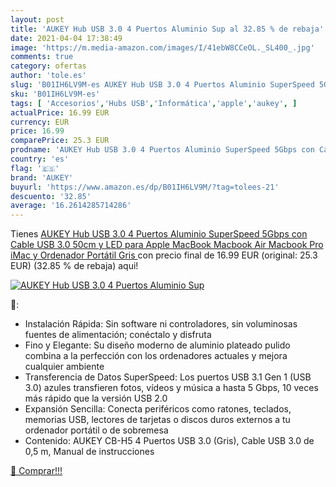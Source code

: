 ```yaml
---
layout: post
title: 'AUKEY Hub USB 3.0 4 Puertos Aluminio Sup al 32.85 % de rebaja'
date: 2021-04-04 17:38:49
image: 'https://m.media-amazon.com/images/I/41ebW8CCeOL._SL400_.jpg'
comments: true
category: ofertas
author: 'tole.es'
slug: 'B01IH6LV9M-es AUKEY Hub USB 3.0 4 Puertos Aluminio SuperSpeed 5Gbps con...'
sku: 'B01IH6LV9M-es'
tags: [ 'Accesorios','Hubs USB','Informática','apple','aukey', ]
actualPrice: 16.99 EUR
currency: EUR
price: 16.99
comparePrice: 25.3 EUR
prodname: 'AUKEY Hub USB 3.0 4 Puertos Aluminio SuperSpeed 5Gbps con Cable USB 3.0 50cm y LED para Apple MacBook  Macbook Air  Macbook Pro  iMac y Ordenador Portátil  Gris '
country: 'es'
flag: '🇪🇸'
brand: 'AUKEY'
buyurl: 'https://www.amazon.es/dp/B01IH6LV9M/?tag=tolees-21'
descuento: '32.85'
average: '16.2614285714286'
---
```


Tienes [AUKEY Hub USB 3.0 4 Puertos Aluminio SuperSpeed 5Gbps con Cable USB 3.0 50cm y LED para Apple MacBook  Macbook Air  Macbook Pro  iMac y Ordenador Portátil  Gris ](https://www.amazon.es/dp/B01IH6LV9M/?tag=tolees-21) con precio final de  16.99 EUR (original: 25.3 EUR) (32.85 %  de rebaja) aqui!

[![AUKEY Hub USB 3.0 4 Puertos Aluminio Sup](https://m.media-amazon.com/images/I/41ebW8CCeOL._SL400_.jpg)](https://www.amazon.es/dp/B01IH6LV9M/?tag=tolees-21)

🔎:

- Instalación Rápida: Sin software ni controladores, sin voluminosas fuentes de alimentación; conéctalo y disfruta
- Fino y Elegante: Su diseño moderno de aluminio plateado pulido combina a la perfección con los ordenadores actuales y mejora cualquier ambiente
- Transferencia de Datos SuperSpeed: Los puertos USB 3.1 Gen 1 (USB 3.0) azules transfieren fotos, vídeos y música a hasta 5 Gbps, 10 veces más rápido que la versión USB 2.0
- Expansión Sencilla: Conecta periféricos como ratones, teclados, memorias USB, lectores de tarjetas o discos duros externos a tu ordenador portátil o de sobremesa
- Contenido: AUKEY CB-H5 4 Puertos USB 3.0 (Gris), Cable USB 3.0 de 0,5 m, Manual de instrucciones

[🛒 Comprar!!!](https://www.amazon.es/dp/B01IH6LV9M/?tag=tolees-21)
